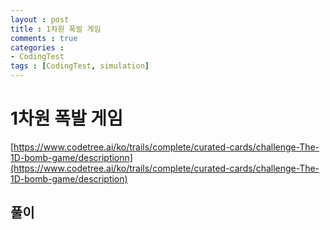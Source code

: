 ```yaml
---
layout : post
title : 1차원 폭발 게임
comments : true
categories : 
- CodingTest
tags : [CodingTest, simulation]
---
```


# 1차원 폭발 게임

[https://www.codetree.ai/ko/trails/complete/curated-cards/challenge-The-1D-bomb-game/descriptionn](https://www.codetree.ai/ko/trails/complete/curated-cards/challenge-The-1D-bomb-game/description)



## 풀이

```cpp


```